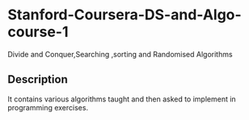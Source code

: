 # Stanford-Coursera-DS-and-Algo-course-1
Divide and Conquer,Searching ,sorting and Randomised Algorithms

## Description 
It contains various algorithms taught and then asked to implement in programming exercises.

